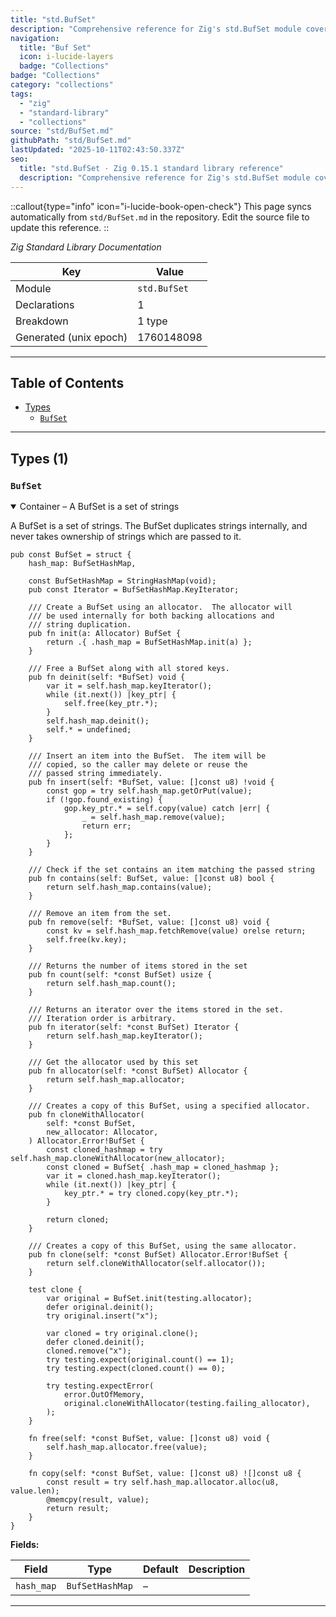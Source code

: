 ```yaml
---
title: "std.BufSet"
description: "Comprehensive reference for Zig's std.BufSet module covering collections and data-structure utilities."
navigation:
  title: "Buf Set"
  icon: i-lucide-layers
  badge: "Collections"
badge: "Collections"
category: "collections"
tags:
  - "zig"
  - "standard-library"
  - "collections"
source: "std/BufSet.md"
githubPath: "std/BufSet.md"
lastUpdated: "2025-10-11T02:43:50.337Z"
seo:
  title: "std.BufSet · Zig 0.15.1 standard library reference"
  description: "Comprehensive reference for Zig's std.BufSet module covering collections and data-structure utilities."
---
```

::callout{type="info" icon="i-lucide-book-open-check"}
This page syncs automatically from `std/BufSet.md` in the repository. Edit the source file to update this reference.
::

*Zig Standard Library Documentation*

| Key | Value |
| --- | --- |
| Module | `std.BufSet` |
| Declarations | 1 |
| Breakdown | 1 type |
| Generated (unix epoch) | 1760148098 |

---

## Table of Contents

- [Types](#types)
  - [`BufSet`](#type-bufset)

---

## Types (1)

### <a id="type-bufset"></a>`BufSet`

<details class="declaration-card" open>
<summary>Container – A BufSet is a set of strings</summary>

A BufSet is a set of strings.  The BufSet duplicates
strings internally, and never takes ownership of strings
which are passed to it.

```zig
pub const BufSet = struct {
    hash_map: BufSetHashMap,

    const BufSetHashMap = StringHashMap(void);
    pub const Iterator = BufSetHashMap.KeyIterator;

    /// Create a BufSet using an allocator.  The allocator will
    /// be used internally for both backing allocations and
    /// string duplication.
    pub fn init(a: Allocator) BufSet {
        return .{ .hash_map = BufSetHashMap.init(a) };
    }

    /// Free a BufSet along with all stored keys.
    pub fn deinit(self: *BufSet) void {
        var it = self.hash_map.keyIterator();
        while (it.next()) |key_ptr| {
            self.free(key_ptr.*);
        }
        self.hash_map.deinit();
        self.* = undefined;
    }

    /// Insert an item into the BufSet.  The item will be
    /// copied, so the caller may delete or reuse the
    /// passed string immediately.
    pub fn insert(self: *BufSet, value: []const u8) !void {
        const gop = try self.hash_map.getOrPut(value);
        if (!gop.found_existing) {
            gop.key_ptr.* = self.copy(value) catch |err| {
                _ = self.hash_map.remove(value);
                return err;
            };
        }
    }

    /// Check if the set contains an item matching the passed string
    pub fn contains(self: BufSet, value: []const u8) bool {
        return self.hash_map.contains(value);
    }

    /// Remove an item from the set.
    pub fn remove(self: *BufSet, value: []const u8) void {
        const kv = self.hash_map.fetchRemove(value) orelse return;
        self.free(kv.key);
    }

    /// Returns the number of items stored in the set
    pub fn count(self: *const BufSet) usize {
        return self.hash_map.count();
    }

    /// Returns an iterator over the items stored in the set.
    /// Iteration order is arbitrary.
    pub fn iterator(self: *const BufSet) Iterator {
        return self.hash_map.keyIterator();
    }

    /// Get the allocator used by this set
    pub fn allocator(self: *const BufSet) Allocator {
        return self.hash_map.allocator;
    }

    /// Creates a copy of this BufSet, using a specified allocator.
    pub fn cloneWithAllocator(
        self: *const BufSet,
        new_allocator: Allocator,
    ) Allocator.Error!BufSet {
        const cloned_hashmap = try self.hash_map.cloneWithAllocator(new_allocator);
        const cloned = BufSet{ .hash_map = cloned_hashmap };
        var it = cloned.hash_map.keyIterator();
        while (it.next()) |key_ptr| {
            key_ptr.* = try cloned.copy(key_ptr.*);
        }

        return cloned;
    }

    /// Creates a copy of this BufSet, using the same allocator.
    pub fn clone(self: *const BufSet) Allocator.Error!BufSet {
        return self.cloneWithAllocator(self.allocator());
    }

    test clone {
        var original = BufSet.init(testing.allocator);
        defer original.deinit();
        try original.insert("x");

        var cloned = try original.clone();
        defer cloned.deinit();
        cloned.remove("x");
        try testing.expect(original.count() == 1);
        try testing.expect(cloned.count() == 0);

        try testing.expectError(
            error.OutOfMemory,
            original.cloneWithAllocator(testing.failing_allocator),
        );
    }

    fn free(self: *const BufSet, value: []const u8) void {
        self.hash_map.allocator.free(value);
    }

    fn copy(self: *const BufSet, value: []const u8) ![]const u8 {
        const result = try self.hash_map.allocator.alloc(u8, value.len);
        @memcpy(result, value);
        return result;
    }
}
```

**Fields:**

| Field | Type | Default | Description |
|-------|------|---------|-------------|
| `hash_map` | `BufSetHashMap` | – | |

</details>

---


